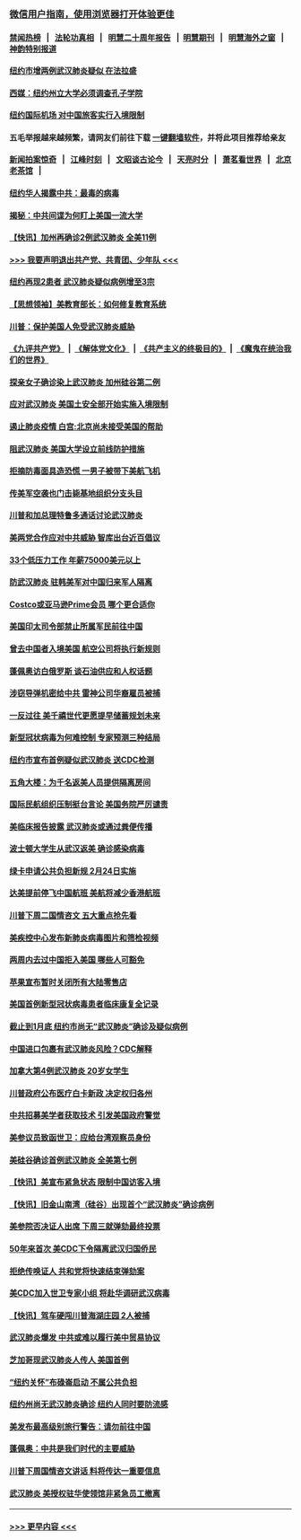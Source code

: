### [微信用户指南，使用浏览器打开体验更佳](https://github.com/gfw-breaker/banned-news1/blob/master/indexes/wechat-guide.md?t=0)
#### [禁闻热榜](热点新闻.md?t=0)  &nbsp;&nbsp;|&nbsp;&nbsp; [法轮功真相](https://github.com/gfw-breaker/truth/blob/master/README.md?t=0) &nbsp;&nbsp;|&nbsp;&nbsp; [明慧二十周年报告](https://github.com/gfw-breaker/mh-reports/blob/master/README.md?t=0) &nbsp;&nbsp;|&nbsp;&nbsp;[明慧期刊](https://github.com/gfw-breaker/mh-qikan) &nbsp;&nbsp;|&nbsp;&nbsp; [明慧海外之窗](https://github.com/gfw-breaker/mh-news/blob/master/README.md?t=0) &nbsp;&nbsp;|&nbsp;&nbsp; [神韵特别报道](https://github.com/gfw-breaker/mh-news/blob/master/shenyun.md?t=0)
#### [纽约市增两例武汉肺炎疑似 在法拉盛](../pages/nsc412/n11840625.md?t=02031633) 
#### [西媒：纽约州立大学必须调查孔子学院](../pages/nsc412/n11840637.md?t=02031633) 
#### [纽约国际机场  对中国旅客实行入境限制](../pages/nsc412/n11840619.md?t=02031633) 
#### 五毛举报越来越频繁，请网友们前往下载 [一键翻墙软件](https://github.com/gfw-breaker/ssr-accounts)，并将此项目推荐给亲友
#### [新闻拍案惊奇](https://github.com/gfw-breaker/banned-news1/blob/master/pages/link4.md) &nbsp;&nbsp;|&nbsp;&nbsp; [江峰时刻](https://github.com/gfw-breaker/banned-news1/blob/master/pages/link4.md) &nbsp;&nbsp;|&nbsp;&nbsp; [文昭谈古论今](https://github.com/gfw-breaker/banned-news1/blob/master/pages/link4.md) &nbsp;&nbsp;|&nbsp;&nbsp; [天亮时分](https://github.com/gfw-breaker/banned-news1/blob/master/pages/link4.md) &nbsp;&nbsp;|&nbsp;&nbsp; [萧茗看世界](https://github.com/gfw-breaker/banned-news1/blob/master/pages/link4.md) &nbsp;&nbsp;|&nbsp;&nbsp; [北京老茶馆](https://github.com/gfw-breaker/banned-news1/blob/master/pages/link4.md) &nbsp;&nbsp;|&nbsp;&nbsp; 
#### [纽约华人揭露中共：最毒的病毒](../pages/nsc412/n11840631.md?t=02031633) 
#### [揭秘：中共间谍为何盯上美国一流大学](../pages/nsc412/n11840270.md?t=02031633) 
#### [【快讯】加州再确诊2例武汉肺炎 全美11例](../pages/nsc412/n11840339.md?t=02031633) 
#### [>>> 我要声明退出共产党、共青团、少年队 <<<](https://github.com/begood0513/goodnews/blob/master/quit/letter.md) 
#### [纽约再现2患者 武汉肺炎疑似病例增至3宗](../pages/nsc412/n11840010.md?t=02031633) 
#### [【思想领袖】美教育部长：如何修复教育系统](../pages/nsc412/n11690865.md?t=02031633) 
#### [川普：保护美国人免受武汉肺炎威胁](../pages/nsc412/n11839718.md?t=02031633) 
#### [《九评共产党》](https://github.com/begood0513/9ping.md/blob/master/README.md) &nbsp;|&nbsp; [《解体党文化》](../../../../jtdwh.md/blob/master/README.md)  &nbsp;|&nbsp; [《共产主义的终极目的》](../../../../gczydzjmd.md/blob/master/README.md) &nbsp;|&nbsp; [《魔鬼在统治我们的世界》](../../../../mgztzwmdsj.md/blob/master/README.md) 
#### [探亲女子确诊染上武汉肺炎 加州硅谷第二例](../pages/nsc412/n11839784.md?t=02031633) 
#### [应对武汉肺炎 美国土安全部开始实施入境限制](../pages/nsc412/n11839729.md?t=02031633) 
#### [遏止肺炎疫情 白宫:北京尚未接受美国的帮助](../pages/nsc412/n11839660.md?t=02031633) 
#### [阻武汉肺炎 美国大学设立前线防护措施](../pages/nsc412/n11839479.md?t=02031633) 
#### [拒摘防毒面具造恐慌 一男子被带下美航飞机](../pages/nsc412/n11839455.md?t=02031633) 
#### [传美军空袭也门击毙基地组织分支头目](../pages/nsc412/n11839210.md?t=02031633) 
#### [川普和加总理特鲁多通话讨论武汉肺炎](../pages/nsc412/n11839128.md?t=02031633) 
#### [美两党合作应对中共威胁 智库出台近百倡议](../pages/nsc412/n11838437.md?t=02031633) 
#### [33个低压力工作 年薪75000美元以上](../pages/nsc412/n11834441.md?t=02031633) 
#### [防武汉肺炎 驻韩美军对中国归来军人隔离](../pages/nsc412/n11838970.md?t=02031633) 
#### [Costco或亚马逊Prime会员 哪个更合适你](../pages/nsc412/n11834459.md?t=02031633) 
#### [美国印太司令部禁止所属军民前往中国](../pages/nsc412/n11838418.md?t=02031633) 
#### [曾去中国者入境美国 航空公司将执行新规则](../pages/nsc412/n11838375.md?t=02031633) 
#### [蓬佩奥访白俄罗斯 谈石油供应和人权话题](../pages/nsc412/n11838242.md?t=02031633) 
#### [涉窃导弹机密给中共 雷神公司华裔雇员被捕](../pages/nsc412/n11838129.md?t=02031633) 
#### [一反过往 美千禧世代更愿提早储蓄规划未来](../pages/nsc412/n11837601.md?t=02031633) 
#### [新型冠状病毒为何难控制 专家预测三种结局](../pages/nsc412/n11838002.md?t=02031633) 
#### [纽约市宣布首例疑似武汉肺炎 送CDC检测](../pages/nsc412/n11837852.md?t=02031633) 
#### [五角大楼：为千名返美人员提供隔离房间](../pages/nsc412/n11837831.md?t=02031633) 
#### [国际民航组织压制挺台言论 美国务院严厉谴责](../pages/nsc412/n11837791.md?t=02031633) 
#### [美临床报告披露 武汉肺炎或通过粪便传播](../pages/nsc412/n11837626.md?t=02031633) 
#### [波士顿大学生从武汉返美 确诊感染病毒](../pages/nsc412/n11837580.md?t=02031633) 
#### [绿卡申请公共负担新规 2月24日实施](../pages/nsc412/n11836634.md?t=02031633) 
#### [达美提前停飞中国航班 美航将减少香港航班](../pages/nsc412/n11837649.md?t=02031633) 
#### [川普下周二国情咨文 五大重点抢先看](../pages/nsc412/n11837512.md?t=02031633) 
#### [美疾控中心发布新肺炎病毒图片和筛检视频](../pages/nsc412/n11837491.md?t=02031633) 
#### [两周内去过中国拒入美国 哪些人可豁免](../pages/nsc412/n11837400.md?t=02031633) 
#### [苹果宣布暂时关闭所有大陆零售店](../pages/nsc412/n11837097.md?t=02031633) 
#### [美国首例新型冠状病毒患者临床康复全记录](../pages/nsc412/n11836513.md?t=02031633) 
#### [截止到1月底  纽约市尚无“武汉肺炎”确诊及疑似病例](../pages/nsc412/n11836657.md?t=02031633) 
#### [中国进口包裹有武汉肺炎风险？CDC解释](../pages/nsc412/n11836321.md?t=02031633) 
#### [加拿大第4例武汉肺炎 20岁女学生](../pages/nsc412/n11836537.md?t=02031633) 
#### [川普政府公布医疗白卡新政 决定权归各州](../pages/nsc412/n11836336.md?t=02031633) 
#### [中共招募美学者获取技术 引发美国政府警觉](../pages/nsc412/n11836277.md?t=02031633) 
#### [美参议员致函世卫：应给台湾观察员身份](../pages/nsc412/n11836183.md?t=02031633) 
#### [美硅谷确诊首例武汉肺炎 全美第七例](../pages/nsc412/n11836093.md?t=02031633) 
#### [【快讯】美宣布紧急状态 限制中国访客入境](../pages/nsc412/n11836030.md?t=02031633) 
#### [【快讯】旧金山南湾（硅谷）出现首个“武汉肺炎”确诊病例](../pages/nsc412/n11836084.md?t=02031633) 
#### [美参院否决证人出席 下周三就弹劾最终投票](../pages/nsc412/n11835900.md?t=02031633) 
#### [50年来首次 美CDC下令隔离武汉归国侨民](../pages/nsc412/n11835854.md?t=02031633) 
#### [拒绝传唤证人 共和党将快速结束弹劾案](../pages/nsc412/n11835573.md?t=02031633) 
#### [美CDC加入世卫专家小组 将赴华调研武汉病毒](../pages/nsc412/n11835584.md?t=02031633) 
#### [【快讯】驾车硬闯川普海湖庄园 2人被捕](../pages/nsc412/n11835785.md?t=02031633) 
#### [武汉肺炎爆发 中共或难以履行美中贸易协议](../pages/nsc412/n11834752.md?t=02031633) 
#### [芝加哥现武汉肺炎人传人 美国首例](../pages/nsc412/n11834730.md?t=02031633) 
#### [“纽约关怀”布碌崙启动  不属公共负担](../pages/nsc412/n11834269.md?t=02031633) 
#### [纽约州尚无武汉肺炎确诊  纽约人同时要防流感](../pages/nsc412/n11834247.md?t=02031633) 
#### [美发布最高级别旅行警告：请勿前往中国](../pages/nsc412/n11834038.md?t=02031633) 
#### [蓬佩奥：中共是我们时代的主要威胁](../pages/nsc412/n11833434.md?t=02031633) 
#### [川普下周国情咨文讲话 料将传达一重要信息](../pages/nsc412/n11833714.md?t=02031633) 
#### [武汉肺炎 美授权驻华使领馆非紧急员工撤离](../pages/nsc412/n11833604.md?t=02031633) 

----
#### [ >>> 更早内容 <<< ](../indexes/nsc412-earlier.md)
